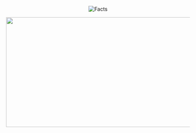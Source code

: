 
<p align="center"><img src="https://readme-typing-svg.demolab.com?font=Kaushan+Script&size=40&pause=100&width=550&height=70&lines=You don't need religion to have morals.If you can't determine right from wrong then you lack empathy, not religion.
" alt="Facts" /></p>
<div align="center">
  <img src="https://media.giphy.com/media/dWesBcTLavkZuG35MI/giphy.gif" width="600" height="300"/>
</div>
<!--
**Mr-githubUser/Mr-githubUser** is a ✨ _special_ ✨ repository because its `README.md` (this file) appears on your GitHub profile.

Here are some ideas to get you started:

- 🔭 I’m currently working on ...
- 🌱 I’m currently learning ...
- 👯 I’m looking to collaborate on ...
- 🤔 I’m looking for help with ...
- 💬 Ask me about ...
- 📫 How to reach me: ...
- 😄 Pronouns: ...
- ⚡ Fun fact: ...
-->
